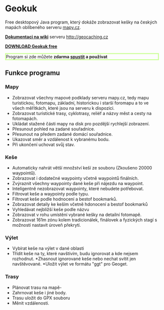 # Geokuk
 
Free desktopový Java program, který dokáže zobrazovat kešky na českých mapách oblíbeného serveru [mapy.cz](http://mapy.cz/turisticka).

**[Dokumentaci na wiki](http://wiki.geocaching.cz/wiki/Geokuk)** serveru http://geocaching.cz

**[DOWNLOAD Geokuk free](https://github.com/marvertin/geokuk/releases/latest)**

<div  style="border-style: solid; border-color: ccff99;">
Program si zde můžete <b>zdarma <a href="spust.html">spustit</a> a používat</b>
</div>

## Funkce programu


### Mapy
* Zobrazovat všechny mapové podklady serveru mapy.cz, tedy mapu turistickou, fotomapu, základní, historickou i starší foromapu a to ve všech měřítkách, které jsou na serveru k dispozici.
* Zobrazovat turistické trasy, cyklotrasy, reliéf a názvy měst a cesty na fotomapách.
* Ukládat stažené části mapy na disk pro pozdější rychlejší zobrazení.
* Přesunout pohled na zadané souřadnice.
* Přesunout na předem zadané domácí souřadnice.
* Ukazovat směr a vzdálenost k vybranému bodu.
* Při ukončení uchovat svůj stav.

### Keše
* Automaticky nahrát větší množství keší ze souboru (Zkoušeno 20000 waypointů).
* Zobrazovat i dodatečné waypointy včetně waypointů finálních.
* Zvýraznit všechny waypointy dané keše při nájezdu na waypoint.
* Inteligentně nezobrazovat waypointy, které nebudete potřebovat.
* Filtrovat keše a waypointy podle typu.
* Filtrovat keše podle hodnocení a bestof bookmarků.
* Zobrazovat detaily ke keším včetně hdonocení a bestof bookmarků
* Vyhledávat nejbližší keše podle názvu
* Zobrazovat v rohu umístění vybrané kešky na detailní fotomapě.
* Zobrazovat 161m zónu kolem tradicionálek, finálovek a fyzických stagí s možností nastavit úroveň překrytí.

### Výlet
* Vybírat keše na výlet v dané oblasti
* Třídit keše na ty, které navštívím, budu ignorovat a kde nejsem rozhodnut.
*Zhasnout ignorované keše nebo nechat svítit jen navštěvované.
*Uložit výlet ve formátu "ggt" pro Geoget.

### Trasy
* Plánovat trasu na mapě-
* Zahrnovat keše i jiné body.
* Trasu uložit do GPX souboru
* Měnit vzdálenosti.
